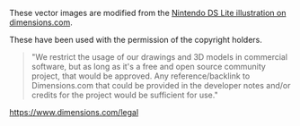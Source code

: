 These vector images are modified from the [Nintendo DS Lite illustration on dimensions.com](https://www.dimensions.com/element/nintendo-ds-lite).

These have been used with the permission of the copyright holders.
> "We restrict the usage of our drawings and 3D models in commercial software, but as long as it's a free and open source community project, that would be approved. Any reference/backlink to Dimensions.com that could be provided in the developer notes and/or credits for the project would be sufficient for use."

https://www.dimensions.com/legal
